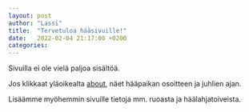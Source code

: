 ```yaml
---
layout: post
author: "Lassi"
title:  "Tervetuloa hääsivuille!"
date:   2022-02-04 21:17:00 +0200
categories:
---
```


Sivuilla ei ole vielä paljoa sisältöä.

Jos klikkaat yläoikealta [about](/about/), näet hääpaikan osoitteen ja juhlien ajan.

Lisäämme myöhemmin sivuille tietoja mm. ruoasta ja häälahjatoiveista.
